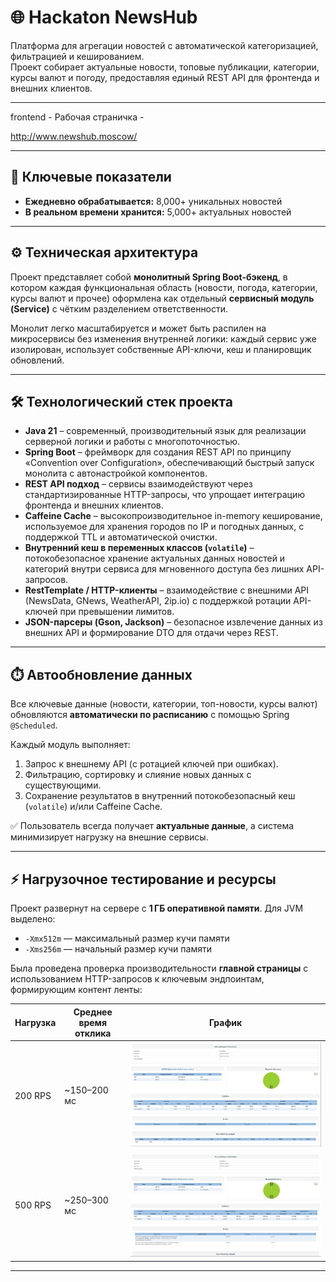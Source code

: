 # 🌐 Hackaton NewsHub

Платформа для агрегации новостей с автоматической категоризацией, фильтрацией и кешированием.  
Проект собирает актуальные новости, топовые публикации, категории, курсы валют и погоду, предоставляя единый REST API для фронтенда и внешних клиентов.

---

frontend - 
Рабочая страничка - 

http://www.newshub.moscow/

---

## 🎯 Ключевые показатели

- **Ежедневно обрабатывается:** 8,000+ уникальных новостей  
- **В реальном времени хранится:** 5,000+ актуальных новостей  

---

## ⚙️ Техническая архитектура

Проект представляет собой **монолитный Spring Boot-бэкенд**, в котором каждая функциональная область (новости, погода, категории, курсы валют и прочее) оформлена как отдельный **сервисный модуль (Service)** с чётким разделением ответственности.

Монолит легко масштабируется и может быть распилен на микросервисы без изменения внутренней логики: каждый сервис уже изолирован, использует собственные API-ключи, кеш и планировщик обновлений.

---

## 🛠️ Технологический стек проекта

- **Java 21** – современный, производительный язык для реализации серверной логики и работы с многопоточностью.  
- **Spring Boot** – фреймворк для создания REST API по принципу «Convention over Configuration», обеспечивающий быстрый запуск монолита с автонастройкой компонентов.  
- **REST API подход** – сервисы взаимодействуют через стандартизированные HTTP-запросы, что упрощает интеграцию фронтенда и внешних клиентов.  
- **Caffeine Cache** – высокопроизводительное in-memory кеширование, используемое для хранения городов по IP и погодных данных, с поддержкой TTL и автоматической очистки.  
- **Внутренний кеш в переменных классов (`volatile`)** – потокобезопасное хранение актуальных данных новостей и категорий внутри сервиса для мгновенного доступа без лишних API-запросов.  
- **RestTemplate / HTTP-клиенты** – взаимодействие с внешними API (NewsData, GNews, WeatherAPI, 2ip.io) с поддержкой ротации API-ключей при превышении лимитов.  
- **JSON-парсеры (Gson, Jackson)** – безопасное извлечение данных из внешних API и формирование DTO для отдачи через REST.

---

## ⏱️ Автообновление данных

Все ключевые данные (новости, категории, топ-новости, курсы валют) обновляются **автоматически по расписанию** с помощью Spring `@Scheduled`.

Каждый модуль выполняет:  
1. Запрос к внешнему API (с ротацией ключей при ошибках).  
2. Фильтрацию, сортировку и слияние новых данных с существующими.  
3. Сохранение результатов в внутренний потокобезопасный кеш (`volatile`) и/или Caffeine Cache.  

✅ Пользователь всегда получает **актуальные данные**, а система минимизирует нагрузку на внешние сервисы.

---

## ⚡ Нагрузочное тестирование и ресурсы

Проект развернут на сервере с **1 ГБ оперативной памяти**. Для JVM выделено:  

- `-Xmx512m` — максимальный размер кучи памяти  
- `-Xms256m` — начальный размер кучи памяти  

Была проведена проверка производительности **главной страницы** с использованием HTTP-запросов к ключевым эндпоинтам, формирующим контент ленты:

| Нагрузка | Среднее время отклика | График |
|----------|--------------------|--------|
| 200 RPS  | ~150–200 мс        | ![200 RPS](https://github.com/phyphloran/hackaton-backend/blob/main/200RPS.png) |
| 500 RPS  | ~250–300 мс        | ![500 RPS](https://github.com/phyphloran/hackaton-backend/blob/main/500.png) |

---

